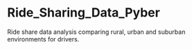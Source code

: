 # Ride_Sharing_Data_Pyber
Ride share data analysis comparing rural, urban and suburban environments for drivers.
